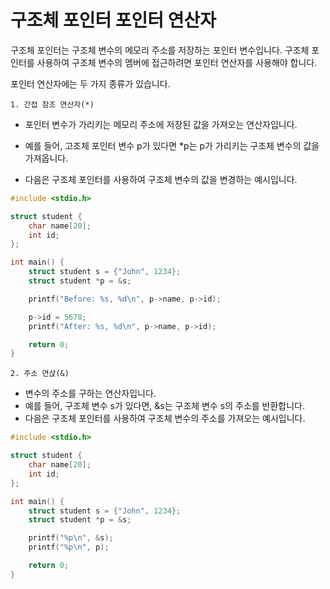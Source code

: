 # 구조체 포인터 포인터 연산자
구조체 포인터는 구조체 변수의 메모리 주소를 저장하는 포인터 변수입니다. 구조체 포인터를 사용하여 구조체 변수의 멤버에 접근하려면 포인터 연산자를 사용해야 합니다.

포인터 연산자에는 두 가지 종류가 있습니다.

`1. 간접 참조 연산자(*)`

- 포인터 변수가 가리키는 메모리 주소에 저장된 값을 가져오는 연산자입니다.

- 예를 들어, 고조체 포인터 변수 p가 있다면  *p는 p가 가리키는 구조체 변수의 값을 가져옵니다.

- 다음은 구조체 포인터를 사용하여 구조체 변수의 값을 변경하는 예시입니다.

```c
#include <stdio.h>

struct student {
    char name[20];
    int id;
};

int main() {
    struct student s = {"John", 1234};
    struct student *p = &s;

    printf("Before: %s, %d\n", p->name, p->id);

    p->id = 5678;
    printf("After: %s, %d\n", p->name, p->id);

    return 0;
}

```

`2. 주소 연삱(&)`
- 변수의 주소를 구하는 연산자입니다.
- 예를 들어, 구조체 변수 s가 있다면, &s는 구조체 변수 s의 주소를 반환합니다.
- 다음은 구조체 포인터를 사용하여 구조체 변수의 주소를 가져오는 예시입니다.

```c
#include <stdio.h>

struct student {
    char name[20];
    int id;
};

int main() {
    struct student s = {"John", 1234};
    struct student *p = &s;

    printf("%p\n", &s);
    printf("%p\n", p);

    return 0;
}

```